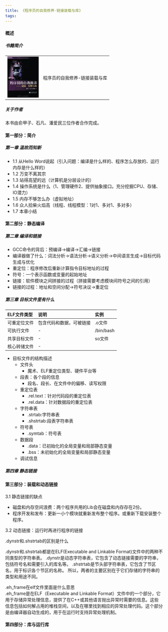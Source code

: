 ```yaml
---
title: 《程序员的自我修养-链接装载与库》
tags:
---
```


#### 概述
##### 书籍简介
<table>
    <tr>
        <td><img src="../images/books/cxydzwxy.jpeg" width="100"/></td>
        <td>程序员的自我修养-链接装载与库</td>
    </tr>
</table>

##### 关于作者
本书由俞甲子、石凡、潘爱民三位作者合作完成。


#### 第一部分：简介
##### 第一章 温故而知新
  + 1.1 从Hello Word说起（引入问题：编译是什么样的、程序怎么存放的、运行内存是什么样的）
  + 1.2 万变不离其宗
  + 1.3 站得高望的远（计算机是分层设计的）
  + 1.4 操作系统是什么（1、管理硬件2、提供抽象接口。充分挖掘CPU、存储、IO潜力）
  + 1.5 内存不够怎么办（虚拟地址）
  + 1.6 众人拾柴火焰高（线程、线程模型：1对1、多对1、多对多）
  + 1.7 本章小结

#### 第二部分：静态编译
##### 第二章 编译和链接
+ GCC命令的背后：预编译->编译->汇编->链接
+ 编译器做了什么：词法分析->语法分析->语义分析->中间语言生成->目标代码生成与优化
+ 重定位：程序修改后重新计算指令目标地址的过程
+ 符号：一个表示函数或变量的起始地址
+ 链接：软件模块之间拼接的过程（拼接需要考虑模块间符号之间的引用）
+ 链接的过程：地址和空间分配->符号决议->重定位


##### 第三章 目标文件里有什么

| ELF文件类型 | 说明 | 实例 |
|:--------|:---|:---|
|    可重定位文件     |  包含代码和数据，可被链接  |  .o文件  |
|    可执行文件     |  -  |  /bin/bash  |
|    共享目标文件     |  -  |  so文件  |
|    核心转储文件     |  -  |    |

+ 目标文件的结构描述
  + 文件头
    + 魔术、ELF重定位类型、硬件平台等
  + 段表：各个段的信息
    + 段名、段长、在文件中的偏移、读写权限
  + 重定位表
    + .rel.text：针对代码段的重定位表
    + .rel.data：针对数据段的重定位表
  + 字符串表
    + .strtab:字符串表
    + .shstrtab:段表字符串表
  + 符号表
    + .symtab：符号表
  + 数据段
    + .data：已初始化的全局变量和局部静态变量
    + .bss：未初始化的全局变量和局部静态变量
  + 调试信息

##### 第四章 静态链接



#### 第三部分：装载和动态链接

3.1 静态链接的缺点
+ 磁盘和内存空间浪费：两个程序共用的Lib会在磁盘和内存存在2份。
+ 程序开发和发布：更新一小个模块就重新发布整个程序。或重新下载安装整个程序。

3.2 动态链接：运行时再进行程序的链接






.dynstr和.shstrtab的区别是什么

.dynstr和.shstrtab都是在ELF(Executable and Linkable Format)文件中的两种不同类型的字符串表。
.dynstr是动态字符串表，它包含了动态链接需要的字符串，包括符号名和需要引入的库名等。
.shstrtab是节头部字符串表，它包含了节区名，用于标识各个节区的名称。
所以，两者的主要区别在于它们存储的字符串的类型和用途不同。


.eh_frame在elf文件里面是什么意思  
.eh_frame是在ELF（Executable and Linkable Format）文件中的一个部分，它用于存储异常处理信息，提供了在C++或其他语言抛出异常时需要的信息。这些信息包括如何解占用的堆栈空间，以及在哪里找到相应的异常处理代码。这个部分是由编译器自动生成的，用于在运行时支持异常处理机制。



#### 第四部分：库与运行库
